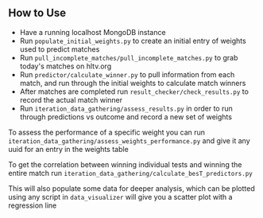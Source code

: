 ## How to Use

- Have a running localhost MongoDB instance
- Run ```populate_initial_weights.py``` to create an initial entry of weights used to predict matches
- Run ```pull_incomplete_matches/pull_incomplete_matches.py``` to grab today's matches on hltv.org
- Run ```predictor/calculate_winner.py``` to pull information from each match, and run through the initial weights to calculate match winners
- After matches are completed run ```result_checker/check_results.py``` to record the actual match winner
- Run ```iteration_data_gathering/assess_results.py``` in order to run through predictions vs outcome and record a new set of weights


To assess the performance of a specific weight you can run
```iteration_data_gathering/assess_weights_performance.py```
and give it any uuid for an entry in the weights table

To get the correlation between winning individual tests and winning the entire match run
```iteration_data_gathering/calculate_besT_predictors.py```

This will also populate some data for deeper analysis, which can be plotted using
any script in ```data_visualizer``` will give you a scatter plot with a regression line
